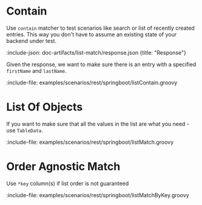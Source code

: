 # Contain

Use `contain` matcher to test scenarios like search or list of recently created entries. 
This way you don't have to assume an existing state of your backend under test.
 
:include-json: doc-artifacts/list-match/response.json {title: "Response"}

Given the response, we want to make sure there is an entry with a specified `firstName` and `lastName`.
 
:include-file: examples/scenarios/rest/springboot/listContain.groovy

# List Of Objects

If you want to make sure that all the values in the list are what you need - use `TableData`.

:include-file: examples/scenarios/rest/springboot/listMatch.groovy

# Order Agnostic Match

Use `*key` column(s) if list order is not guaranteed

:include-file: examples/scenarios/rest/springboot/listMatchByKey.groovy
 
